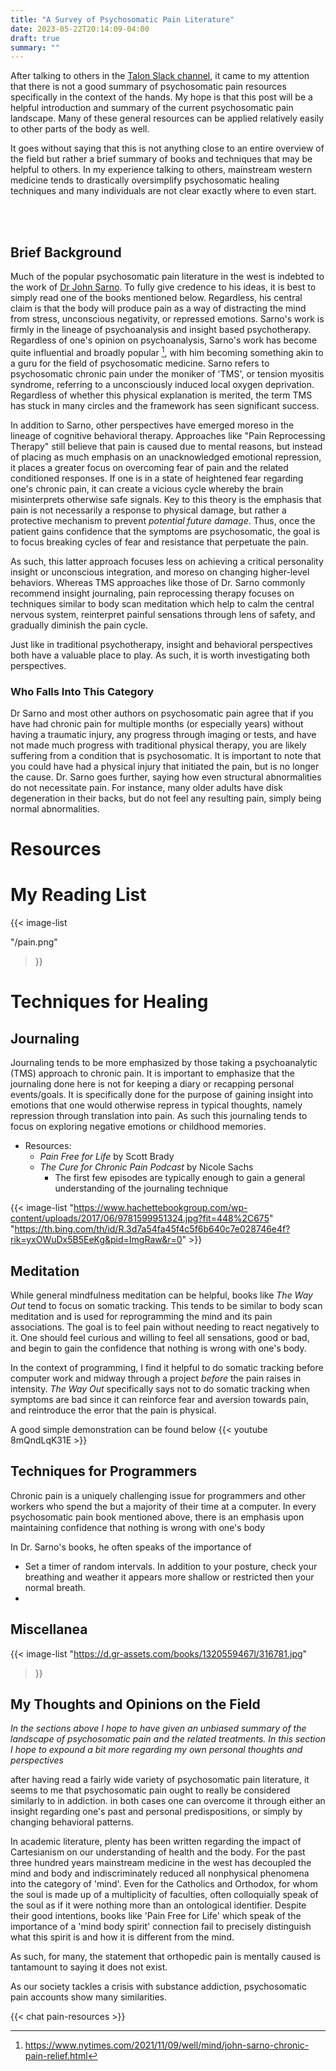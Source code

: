 ```yaml
---
title: "A Survey of Psychosomatic Pain Literature"
date: 2023-05-22T20:14:09-04:00
draft: true
summary: ""
---
```



After talking to others in the [Talon Slack channel](https://talonvoice.com/chat), it came to my attention that there is not a good summary of psychosomatic pain resources specifically in the context of the hands. My hope is that this post will be a helpful introduction and summary of the current psychosomatic pain landscape. Many of these general resources can be applied relatively easily to other parts of the body as well.  

It goes without saying that this is not anything close to an entire overview of the field but rather a brief summary of books and techniques that may be helpful to others. In my experience talking to others, mainstream western medicine tends to drastically oversimplify psychosomatic healing techniques and many individuals are not clear exactly where to even start.

<br>
<br>

## Brief Background

Much of the popular psychosomatic pain literature in the west is indebted to the work of [Dr John Sarno](https://www.vox.com/science-and-health/2017/10/2/16338094/dr-john-sarno-healing-back-pain).  To fully give  credence to his ideas, it is best to simply read one of the books mentioned below.  Regardless, his central claim is that the body will produce pain as a way of distracting the mind from stress, unconscious negativity, or repressed emotions.   Sarno's work is firmly in the lineage of psychoanalysis and insight based psychotherapy.  Regardless of one's opinion on psychoanalysis, Sarno's work has become quite influential and broadly popular [^2], with him becoming something akin to a guru for the field of psychosomatic medicine. Sarno refers to psychosomatic chronic pain under the moniker of 'TMS', or tension myositis syndrome, referring to a unconsciously induced local oxygen deprivation.  Regardless of whether this physical explanation is merited, the term TMS has stuck in many circles and the framework has seen significant success. 

[^2]: https://www.nytimes.com/2021/11/09/well/mind/john-sarno-chronic-pain-relief.html

 In addition to Sarno, other perspectives have emerged moreso in the lineage of cognitive behavioral therapy. Approaches like "Pain Reprocessing Therapy" still believe that pain is caused due to mental reasons, but instead of placing as much emphasis on an unacknowledged emotional repression, it places a greater focus on overcoming fear of pain and the related conditioned responses. If one is in a state of heightened fear regarding one's  chronic pain, it can create a vicious cycle whereby the brain misinterprets otherwise safe signals. Key to this theory is the emphasis that pain is not necessarily a response to physical damage, but rather a protective mechanism to prevent _potential future damage_.  Thus, once the patient gains confidence that the symptoms are psychosomatic, the goal is to focus breaking cycles of fear and resistance that perpetuate the pain.
 
  As such, this latter approach focuses less on achieving a critical personality insight or unconscious integration, and moreso on changing higher-level behaviors.  Whereas TMS approaches like those of Dr. Sarno commonly recommend insight journaling, pain reprocessing therapy focuses on techniques similar to body scan meditation which help to calm the central nervous system, reinterpret painful sensations through lens of safety, and gradually diminish the pain cycle.

 Just like in traditional psychotherapy, insight and behavioral perspectives both have a valuable place to play.  As such, it is worth investigating both perspectives. 

### Who Falls Into This Category

Dr Sarno and most other authors on psychosomatic pain agree that if you have had chronic pain for multiple months (or especially years) without having a traumatic injury, any progress through imaging or tests, and have not made much progress with traditional physical therapy, you are likely suffering from a condition that is psychosomatic. It is important to note that you could have had a physical injury that initiated the pain, but is no longer the cause. Dr. Sarno goes further, saying how even structural abnormalities do not necessitate pain.  For instance, many older adults have disk degeneration in their backs, but do not feel any resulting pain, simply being normal abnormalities.

# Resources

# My Reading List
<!-- "https://th.bing.com/th/id/OIP.ACbd9ANY5PmJj3Gtz1RgTAAAAA?pid=ImgDet&w=400&h=612&rs=1"
"https://www.hachettebookgroup.com/wp-content/uploads/2017/06/9781599951324.jpg?fit=448%2C675"
"https://th.bing.com/th/id/OIP.N7kLD3ahRmwUM1G187g7cwAAAA?pid=ImgDet&rs=1"
"https://th.bing.com/th/id/R.3d7a54fa45f4c5f6b640c7e028746e4f?rik=yxOWuDx5B5EeKg&pid=ImgRaw&r=0"
"https://m.media-amazon.com/images/P/1495467953.01._SCLZZZZZZZ_SX500_.jpg" -->
{{< image-list 

"/pain.png"
>}}

# Techniques for Healing

## Journaling

Journaling tends to be more emphasized by those taking a psychoanalytic (TMS) approach to chronic pain. It is important to emphasize that the journaling done here is not for keeping a diary or recapping personal events/goals. It is specifically done for the purpose of gaining insight into emotions that one would otherwise repress in typical thoughts, namely repression through translation into pain. As such this journaling tends to focus on exploring negative emotions or childhood memories.

- Resources:
  - _Pain Free for Life_ by Scott Brady
  - _The Cure for Chronic Pain Podcast_ by Nicole Sachs
    - The first few episodes are typically enough to gain a general understanding of the journaling technique

{{< image-list 
"https://www.hachettebookgroup.com/wp-content/uploads/2017/06/9781599951324.jpg?fit=448%2C675" "https://th.bing.com/th/id/R.3d7a54fa45f4c5f6b640c7e028746e4f?rik=yxOWuDx5B5EeKg&pid=ImgRaw&r=0" >}}

## Meditation

While general mindfulness meditation can be helpful, books like _The Way Out_ tend to focus on somatic tracking. This tends to be similar to body scan meditation and is used for reprogramming the mind and its pain associations. The goal is to feel pain without needing to react negatively to it. One should feel curious and willing to feel all sensations, good or bad, and begin to gain the confidence that nothing is wrong with one's body.

In the context of programming, I find it helpful to do somatic tracking before computer work and midway through a project _before_ the pain raises in intensity. _The Way Out_ specifically says not to do somatic tracking when symptoms are bad since it can reinforce fear and aversion towards pain, and reintroduce the error that the pain is physical.

A good simple demonstration can be found below
{{< youtube 8mQndLqK31E >}}

## Techniques for Programmers

Chronic pain is a uniquely challenging issue for programmers and other workers who spend the  but a majority of their time at a computer.  In every psychosomatic pain book mentioned above, there is an emphasis upon maintaining confidence that nothing is wrong with one's body


In Dr. Sarno's books, he often speaks of the importance of

*  Set a timer of random intervals. In addition to your posture, check your breathing and weather it appears more shallow or restricted then your normal breath.
*  

## Miscellanea


{{< image-list 
"https://d.gr-assets.com/books/1320559467l/316781.jpg"
>}}


## My Thoughts and Opinions on the Field 

_In the sections above  I hope to have given an unbiased summary of the landscape of psychosomatic pain and the related treatments. In this section I hope to expound a bit more regarding my own personal thoughts and perspectives_


 after having read a fairly wide variety of psychosomatic pain literature, it seems to me that psychosomatic pain ought to really be considered similarly to in addiction. in both cases one can overcome it through either an insight regarding one's past and personal predispositions, or simply by changing behavioral patterns. 
 
 In academic literature, plenty has been written regarding the impact of Cartesianism on our understanding of health and the body.  For the past three hundred years mainstream medicine in the west has decoupled the mind and body and indiscriminately reduced all nonphysical phenomena into the category of 'mind'.   Even for the Catholics and Orthodox, for whom the soul is made up of a multiplicity of faculties,  often colloquially speak of the soul as if it were nothing more than an ontological identifier.  Despite their good intentions, books like 'Pain Free for Life' which speak of the importance of a 'mind body spirit' connection fail to precisely distinguish what this spirit is and how it is different from the mind.
 
 
 As such, for many, the statement that orthopedic pain is mentally caused is tantamount to saying it does not exist. 

  

  As our society tackles a crisis with substance addiction, psychosomatic pain accounts show many similarities.

  {{< chat pain-resources >}}
